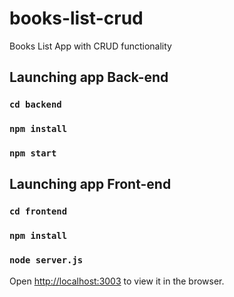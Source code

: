 # books-list-crud

Books List App with CRUD functionality

## Launching app Back-end

### `cd backend`
### `npm install`
### `npm start`

## Launching app Front-end

### `cd frontend`
### `npm install`
### `node server.js`

Open [http://localhost:3003](http://localhost:3003) to view it in the browser.
